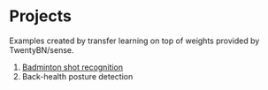 # Projects
Examples created by transfer learning on top of weights provided by TwentyBN/sense.

1. [Badminton shot recognition](https://yasheshsavani.github.io/sense/templates/badminton_shot_recognition.html)
2. Back-health posture detection
